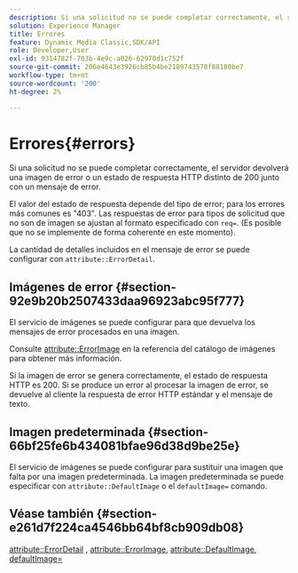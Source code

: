 ```yaml
---
description: Si una solicitud no se puede completar correctamente, el servidor devolverá una imagen de error o un estado de respuesta HTTP distinto de 200 junto con un mensaje de error.
solution: Experience Manager
title: Errores
feature: Dynamic Media Classic,SDK/API
role: Developer,User
exl-id: 9314782f-703b-4e9c-a026-62970d1c752f
source-git-commit: 206e4643e3926cb85b4be2189743578f88180be7
workflow-type: tm+mt
source-wordcount: '200'
ht-degree: 2%

---
```


# Errores{#errors}

Si una solicitud no se puede completar correctamente, el servidor devolverá una imagen de error o un estado de respuesta HTTP distinto de 200 junto con un mensaje de error.

El valor del estado de respuesta depende del tipo de error; para los errores más comunes es &quot;403&quot;. Las respuestas de error para tipos de solicitud que no son de imagen se ajustan al formato especificado con `req=`. (Es posible que no se implemente de forma coherente en este momento).

La cantidad de detalles incluidos en el mensaje de error se puede configurar con `attribute::ErrorDetail`.

## Imágenes de error {#section-92e9b20b2507433daa96923abc95f777}

El servicio de imágenes se puede configurar para que devuelva los mensajes de error procesados en una imagen.

Consulte [attribute::ErrorImage](../../../../../is-api/image-catalog/image-serving-api-ref/c-image-catalog-reference/c-attributes-reference/r-errorimage.md#reference-c494d5d8b2584fe3800f35baabd0292c) en la referencia del catálogo de imágenes para obtener más información.

Si la imagen de error se genera correctamente, el estado de respuesta HTTP es 200. Si se produce un error al procesar la imagen de error, se devuelve al cliente la respuesta de error HTTP estándar y el mensaje de texto.

## Imagen predeterminada {#section-66bf25fe6b434081bfae96d38d9be25e}

El servicio de imágenes se puede configurar para sustituir una imagen que falta por una imagen predeterminada. La imagen predeterminada se puede especificar con `attribute::DefaultImage` o el `defaultImage=` comando.

## Véase también {#section-e261d7f224ca4546bb64bf8cb909db08}

[attribute::ErrorDetail](../../../../../is-api/image-catalog/image-serving-api-ref/c-image-catalog-reference/c-attributes-reference/r-errordetail.md#reference-4987c8cddcba4c88960170e49cafc561) , [attribute::ErrorImage](../../../../../is-api/image-catalog/image-serving-api-ref/c-image-catalog-reference/c-attributes-reference/r-errorimage.md#reference-c494d5d8b2584fe3800f35baabd0292c), [attribute::DefaultImage](../../../../../is-api/image-catalog/image-serving-api-ref/c-image-catalog-reference/c-attributes-reference/r-is-cat-defaultimage.md#reference-8e9900e129f54ed68462a3c2fc3bc433), [defaultImage=](../../../../../is-api/http-ref/image-serving-api-ref/c-http-protocol-reference/c-command-reference/r-is-http-defaultimage.md#reference-209aa6ce830f490483412eb26af67fd2)
